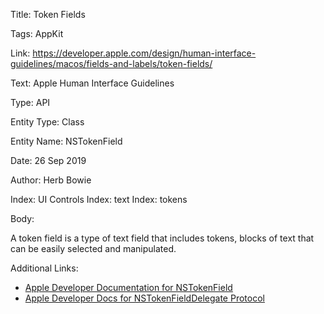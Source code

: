 Title:  Token Fields

Tags:   AppKit

Link:   https://developer.apple.com/design/human-interface-guidelines/macos/fields-and-labels/token-fields/

Text:   Apple Human Interface Guidelines

Type:   API

Entity Type: Class

Entity Name: NSTokenField

Date:   26 Sep 2019

Author: Herb Bowie

Index:  UI Controls
Index:  text
Index:  tokens

Body: 

A token field is a type of text field that includes tokens, blocks of text that can be easily selected and manipulated.

Additional Links:

* [Apple Developer Documentation for NSTokenField][l2]
* [Apple Developer Docs for NSTokenFieldDelegate Protocol][l3]

[l2]: https://developer.apple.com/documentation/appkit/nstokenfield

[l3]: https://developer.apple.com/documentation/appkit/nstokenfielddelegate

